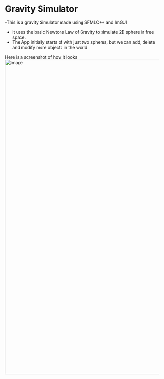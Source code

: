 # Gravity Simulator
-This is a gravity Simulator made using SFMLC++ and ImGUI
- it uses the basic Newtons Law of Gravity to simulate 2D sphere in free space.
- The App initially starts of with just two spheres, but we can add, delete and modify more objects in the world


Here is a screenshot of how it looks
<img width="1920" height="1032" alt="image" src="https://github.com/user-attachments/assets/dfc82f95-f214-4a70-b70d-1360e8b45373" />

